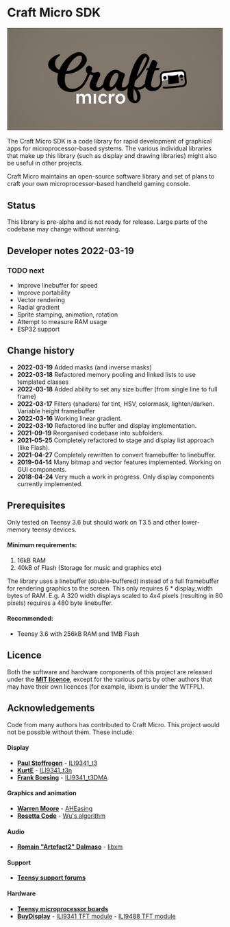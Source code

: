 # Craft Micro SDK

![mac logo](/logo.png?raw=true "mac")

The Craft Micro SDK is a code library for rapid development of graphical apps for microprocessor-based systems. The various individual libraries that make up this library (such as display and drawing libraries) might also be useful in other projects.

Craft Micro maintains an open-source software library and set of plans to craft your own microprocessor-based handheld gaming console.

## Status

This library is pre-alpha and is not ready for release. Large parts of the codebase may change without warning.

## Developer notes 2022-03-19
### TODO next
- Improve linebuffer for speed
- Improve portability
- Vector rendering
- Radial gradient
- Sprite stamping, animation, rotation
- Attempt to measure RAM usage
- ESP32 support

## Change history
 - **2022-03-19** Added masks (and inverse masks)
 - **2022-03-18** Refactored memory pooling and linked lists to use templated classes
 - **2022-03-18** Added ability to set any size buffer (from single line to full frame)
 - **2022-03-17** Filters (shaders) for tint, HSV, colormask, lighten/darken. Variable height framebuffer
 - **2022-03-16** Working linear gradient.
 - **2022-03-10** Refactored line buffer and display implementation.
 - **2021-09-19** Reorganised codebase into subfolders.
 - **2021-05-25** Completely refactored to stage and display list approach (like Flash).
 - **2021-04-27** Completely rewritten to convert framebuffer to linebuffer.
 - **2019-04-14** Many bitmap and vector features implemented. Working on GUI components.
 - **2018-04-24** Very much a work in progress. Only display components currently implemented.

## Prerequisites

Only tested on Teensy 3.6 but should work on T3.5 and other lower-memory teensy devices.

#### Minimum requirements:

 1. 16kB RAM
 2. 40kB of Flash (Storage for music and graphics etc)

The library uses a linebuffer (double-buffered) instead of a full framebuffer for rendering graphics to the screen. This only requires 6 * display_width bytes of RAM. E.g. A 320 width displays scaled to 4x4 pixels (resulting in 80 pixels) requires a 480 byte linebuffer.

#### Recommended:

 - Teensy 3.6 with 256kB RAM and 1MB Flash

## Licence

Both the software and hardware components of this project are released under the **[MIT licence](https://en.wikipedia.org/wiki/MIT_License)**, except for the various parts by other authors that may have their own licences (for example, libxm is under the WTFPL).

## Acknowledgements

Code from many authors has contributed to Craft Micro. This project would not be possible without them. These include:

#### Display

* **[Paul Stoffregen](mailto:)** - [ILI9341_t3](https://github.com/PaulStoffregen/ILI9341_t3)
* **[KurtE](mailto:)** - [ILI9341_t3n](https://github.com/KurtE/ILI9341_t3n)
* **[Frank Boesing](mailto:)** - [ILI9341_t3DMA](https://github.com/FrankBoesing/ILI9341_t3DMA)

#### Graphics and animation

* **[Warren Moore](wm@warrenmoore.net)** - [AHEasing](https://github.com/warrenm/AHEasing)
* **[Rosetta Code](https://rosettacode.org/wiki/Rosetta_Code)** - [Wu's algorithm](https://rosettacode.org/wiki/Xiaolin_Wu%27s_line_algorithm)

#### Audio

* **[Romain "Artefact2" Dalmaso](mailto:artefact2@gmail.com)** - [libxm](https://github.com/Artefact2/libxm)

#### Support

* **[Teensy support forums](https://forum.pjrc.com/)**

#### Hardware

* **[Teensy microprocessor boards](https://www.pjrc.com/teensy/)**
* **[BuyDisplay](https://www.buydisplay.com)** - [ILI9341 TFT module](https://www.buydisplay.com/default/3-2-inch-capacitive-touchscreen-240x320-tft-lcd-module-display) - [ILI9488 TFT module](https://www.buydisplay.com/default/lcd-3-5-inch-320x480-tft-display-module-optl-touch-screen-w-breakout-board)